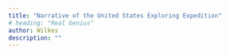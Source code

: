```yaml
---
title: "Narrative of the United States Exploring Expedition"
# heading: "Real Genius"
author: Wilkes
description: ""
---
```

